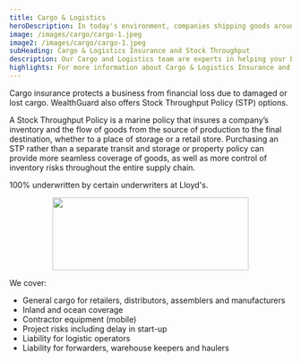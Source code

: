 ```yaml
---
title: Cargo & Logistics
heroDescription: In today's environment, companies shipping goods around the world are facing large risk management challenges.
image: /images/cargo/cargo-1.jpeg
image2: /images/cargo/cargo-1.jpeg
subHeading: Cargo & Logistics Insurance and Stock Throughput 
description: Our Cargo and Logistics team are experts in helping your business avoid disruptions and recover from costly perils. Our Stock Throughput coverage options provide additional protection for goods from origin to destination.
highlights: For more information about Cargo & Logistics Insurance and Stock Throughput Policy options, contact WealthGuard below.
---
```

<!-- Markdown generator - https://jaspervdj.be/lorem-markdownum/ -->

Cargo insurance protects a business from financial loss due to damaged or lost cargo. WealthGuard also offers Stock Throughput Policy (STP) options. 

A Stock Throughput Policy is a marine policy that insures a company’s inventory and the flow of goods from the source of production to the final destination, whether to a place of storage or a retail store. Purchasing an STP rather than a separate transit and storage or property policy can provide more seamless coverage of goods, as well as more control of inventory risks throughout the entire supply chain.

100% underwritten by certain underwriters at Lloyd's.

<img src="/images/Coverholder at Lloyds_black_rgb.png" width="350" height="130" style="display: block; margin: auto;" />

We cover:
- General cargo for retailers, distributors, assemblers and manufacturers
- Inland and ocean coverage
- Contractor equipment (mobile)
- Project risks including delay in start-up
- Liability for logistic operators
- Liability for forwarders, warehouse keepers and haulers
